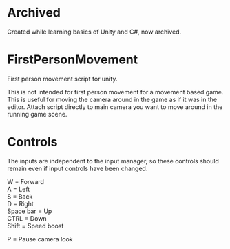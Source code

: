 # Archived
Created while learning basics of Unity and C#, now archived.

# FirstPersonMovement
First person movement script for unity.

This is not intended for first person movement for a movement based game.
This is useful for moving the camera around in the game as if it was in the editor.
Attach script directly to main camera you want to move around in the running game scene.

# Controls
The inputs are independent to the input manager, so these controls should remain even if input controls have been changed.

W = Forward <br/>
A = Left <br/>
S = Back <br/>
D = Right <br/>
Space bar = Up <br/>
CTRL = Down <br/>
Shift = Speed boost <br/>

P = Pause camera look
